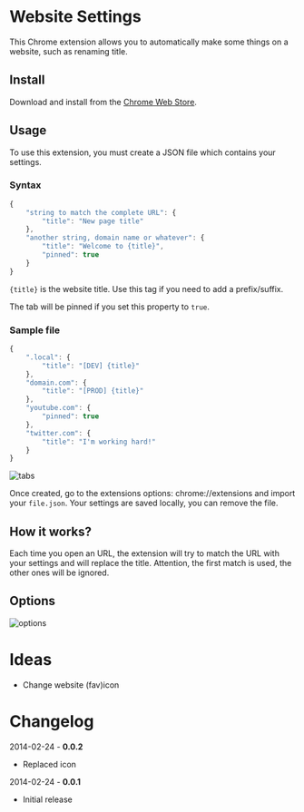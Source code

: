 # Website Settings

This Chrome extension allows you to automatically make some things on a website, such as renaming title.

## Install

Download and install from the [Chrome Web Store](https://chrome.google.com/webstore/detail/hcbgadmbdkiilgpifjgcakjehmafcjai/).

## Usage

To use this extension, you must create a JSON file which contains your settings.

### Syntax

```js
{
    "string to match the complete URL": {
        "title": "New page title"
    },
    "another string, domain name or whatever": {
        "title": "Welcome to {title}",
        "pinned": true
    }
}
```

```{title}``` is the website title. Use this tag if you need to add a prefix/suffix.

The tab will be pinned if you set this property to ```true```.

### Sample file

```js
{
    ".local": {
        "title": "[DEV] {title}"
    },
    "domain.com": {
        "title": "[PROD] {title}"
    },
    "youtube.com": {
        "pinned": true
    },
    "twitter.com": {
        "title": "I'm working hard!"
    }
}
```

<img src="https://raw.github.com/sylouuu/website-settings/master/img/screenshots/tabs.png" alt="tabs">

Once created, go to the extensions options: chrome://extensions and import your ```file.json```. Your settings are saved locally, you can remove the file.

## How it works?

Each time you open an URL, the extension will try to match the URL with your settings and will replace the title. Attention, the first match is used, the other ones will be ignored.

## Options

<img src="https://raw.github.com/sylouuu/website-settings/master/img/screenshots/options.png" alt="options">

# Ideas

* Change website (fav)icon

# Changelog

2014-02-24 - **0.0.2**

* Replaced icon

2014-02-24 - **0.0.1**

* Initial release
